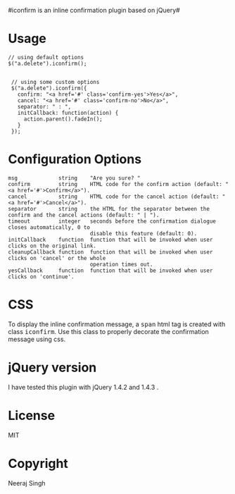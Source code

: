 #iconfirm is an inline confirmation plugin based on jQuery#

# Usage #

    // using default options
    $("a.delete").iconfirm();


     // using some custom options
     $("a.delete").iconfirm({
       confirm: "<a href='#' class='confirm-yes'>Yes</a>",
       cancel: "<a href='#' class='confirm-no'>No</a>",
       separator: " : ",
       initCallback: function(action) {
         action.parent().fadeIn();
       }
     });

# Configuration Options #

    msg             string    "Are you sure? "
    confirm         string    HTML code for the confirm action (default: "<a href='#'>Confirm</a>").
    cancel          string    HTML code for the cancel action (default: "<a href='#'>Cancel</a>").
    separator       string    the HTML for the separator between the confirm and the cancel actions (default: " | ").
    timeout         integer   seconds before the confirmation dialogue closes automatically, 0 to 
                              disable this feature (default: 0).
    initCallback    function  function that will be invoked when user clicks on the original link.
    cleanupCallback function  function that will be invoked when user clicks on 'cancel' or the whole 
                              operation times out.
    yesCallback     function  function that will be invoked when user clicks on 'continue'.

# CSS #

To display the inline confirmation message, a <tt>span</tt> html tag is created with class <tt>iconfirm</tt>. Use this class to properly decorate the confirmation message using css.

# jQuery version #

I have tested this plugin with jQuery 1.4.2 and 1.4.3 .

# License

MIT

# Copyright

Neeraj Singh
